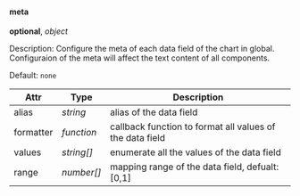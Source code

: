 #### meta

**optional**, _object_

Description: Configure the meta of each data field of the chart in global. Configuraion of the meta will affect the text content of all components.

Default: `none`

| Attr | Type       | Description                                    |
| -------------- | ---------- | ------------------------------------------- |
| alias          | _string_   | alias of the data field                                  |
| formatter      | _function_ | callback function to format all values of the data field |
| values         | _string[]_ | enumerate all the values of the data field                          |
| range          | _number[]_ | mapping range of the data field, defualt: [0,1]             |
